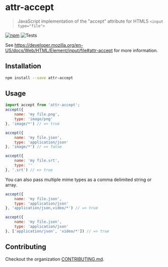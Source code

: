 # attr-accept
> JavaScript implementation of the "accept" attribute for HTML5 `<input type="file">`

[![npm](https://img.shields.io/npm/v/attr-accept.svg?style=flat-square)](https://www.npmjs.com/package/attr-accept)
![Tests](https://img.shields.io/github/actions/workflow/status/react-dropzone/attr-accept/test.yml?branch=master&style=flat-square&label=tests)

See https://developer.mozilla.org/en-US/docs/Web/HTML/Element/input/file#attr-accept for more information.

## Installation
```sh
npm install --save attr-accept
```

## Usage
```javascript
import accept from 'attr-accept';
accept({
    name: 'my file.png',
    type: 'image/png'
}, 'image/*') // => true

accept({
    name: 'my file.json',
    type: 'application/json'
}, 'image/*') // => false

accept({
    name: 'my file.srt',
    type: ''
}, '.srt') // => true
```

You can also pass multiple mime types as a comma delimited string or array.
```javascript
accept({
    name: 'my file.json',
    type: 'application/json'
}, 'application/json,video/*') // => true

accept({
    name: 'my file.json',
    type: 'application/json'
}, ['application/json', 'video/*']) // => true
```

## Contributing

Checkout the organization [CONTRIBUTING.md](https://github.com/react-dropzone/.github/blob/main/CONTRIBUTING.md).
